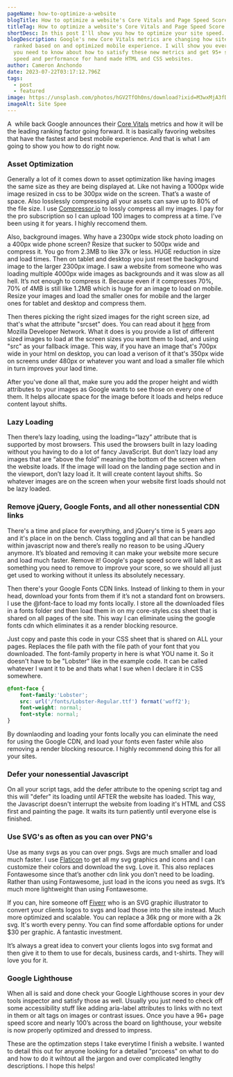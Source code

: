 ```yaml
---
pageName: how-to-optimize-a-website
blogTitle: How to optimize a website's Core Vitals and Page Speed Score
titleTag: How to optimize a website's Core Vitals and Page Speed Score
shortDesc: In this post I'll show you how to optimize your site speed.
blogDescription: Google's new Core Vitals metrics are changing how sites get
  ranked based on and optimized mobile experience. I will show you everything
  you need to know about how to satisfy these new metrics and get 95+ scores on
  speed and performance for hand made HTML and CSS websites.
author: Cameron Anchondo
date: 2023-07-22T03:17:12.796Z
tags:
  - post
  - featured
image: https://unsplash.com/photos/hGV2TfOh0ns/download?ixid=M3wxMjA3fDB8MXxzZWFyY2h8Njd8fHdlYnNpdGUlMjBzcGVlZHxlbnwwfDB8fHwxNjg5OTk2MzAzfDA&force=true&w=640
imageAlt: Site Spee
---
```

A  while back Google announces their [Core Vitals](https://web.dev/vitals/) metrics and how it will be the leading ranking factor going forward. It is basically favoring websites that have the fastest and best mobile experience. And that is what I am going to show you how to do right now.

<h3 class="blog-h3">Asset Optimization</h3>

Generally a lot of it comes down to asset optimization like having images the same size as they are being displayed at. Like not having a 1000px wide image resized in css to be 300px wide on the screen. That’s a waste of space. Also losslessly compressing all your assets can save up to 80% of the file size. I use [Compressor.io](https://compressor.io/) to lossly compress all my images. I pay for the pro subscription so I can upload 100 images to compress at a time. I've been using it for years. I highly reccomend them.

Also, background images. Why have a 2300px wide stock photo loading on a 400px wide phone screen? Resize that sucker to 500px wide and compress it. You go from 2.3MB to like 37k or less. HUGE reduction in size and load times. Then on tablet and desktop you just reset the background image to the larger 2300px image. I saw a website from someone who was loading multiple 4000px wide images as backgrounds and it was slow as all hell. It’s not enough to compress it. Because even if it compresses 70%, 70% of 4MB is still like 1.2MB which is huge for an image to load on mobile. Resize your images and load the smaller ones for mobile and the larger ones for tablet and desktop and compress them.

Then theres picking the right sized images for the right screen size, ad that's what the attribute "srcset" does. You can read about it [here](https://developer.mozilla.org/en-US/docs/Learn/HTML/Multimedia_and_embedding/Responsive_images) from Mozilla Developer Network. What it does is you provide a list of different sized images to load at the screen sizes you want them to load, and using "src" as your fallback image. This way, if you have an image that's 700px wide in your html on desktop, you can load a verison of it that's 350px wide on screens under 480px or whatever you want and load a smaller file which in turn improves your laod time.

After you've done all that, make sure you add the proper height and width attributes to your images as Google wants to see those on every one of them. It helps allocate space for the image before it loads and helps reduce content layout shifts.

<h3 class="blog-h3">Lazy Loading</h3>

Then there’s lazy loading, using the loading=“lazy” attribute that is supported by most browsers. This used the browsers built in lazy loading without you having to do a lot of fancy JavaScript. But don’t lazy load any images that are “above the fold” meaning the bottom of the screen when the website loads. If the image will load on the landing page section and in the viewport, don’t lazy load it. It will create content layout shifts. So whatever images are on the screen when your website first loads should not be lazy loaded.

<h3 class="blog-h3">Remove jQuery, Google Fonts, and all other nonessential CDN links</h3>

There's a time and place for everything, and jQuery's time is 5 years ago and it's place in on the bench. Class toggling and all that can be handled within javascript now and there’s really no reason to be using JQuery anymore. It’s bloated and removing it can make your website more secure and load much faster. Remove it! Google's page speed score will label it as something you need to remove to improve your score, so we should all just get used to working without it unless its absolutely necessary.

Then there's your Google Fonts CDN links. Instead of linking to them in your head, download your fonts from them if it’s not a standard font on browsers. I use the @font-face to load my fonts locally. I store all the downloaded files in a fonts folder snd then load them in on my core-styles.css sheet that is shared on all pages of the site. This way I can eliminate using the google fonts cdn which eliminates it as a render blocking resource.

Just copy and paste this code in your CSS sheet that is shared on ALL your pages. Replaces the file path with the file path of your font that you downloaded. The font-family property in here is what YOU name it. So it doesn't have to be "Lobster" like in the example code. It can be called whatever I want it to be and thats what I sue when I declare it in CSS somewhere.



```css
@font-face {
    font-family:'Lobster';
    src: url('/fonts/Lobster-Regular.ttf') format('woff2');
    font-weight: normal;
    font-style: normal;
}
```

By downlaoding and loading your fonts locally you can eliminate the need for using the Google CDN, and load your fonts even faster while also removing a render blocking resource. I highly recommend doing this for all your sites.

<h3 class="blog-h3">Defer your nonessential Javascript</h3>

On all your script tags, add the defer attribute to the opening script tag and this will "defer" its loading until AFTER the website has loaded. This way, the Javascript doesn't interrupt the website from loading it's HTML and CSS first and painting the page. It waits its turn patiently until everyone else is finished.

<h3 class="blog-h3">Use SVG's as often as you can over PNG's</h3>

Use as many svgs as you can over pngs. Svgs are much smaller and load much faster. I use [Flaticon](https://www.flaticon.com/) to get all my svg graphics and icons and I can customize their colors and download the svg. Love it. This also replaces Fontawesome since that’s another cdn link you don’t need to be loading. Rather than using Fontawesome, just load in the icons you need as svgs. It’s much more lightweight than using Fontawesome.

If you can, hire someone off [Fiverr](https://www.fiverr.com/) who is an SVG graphic illustrator to convert your clients logos to svgs and load those into the site instead. Much more optimized and scalable. You can replace a 36k png or more with a 2k svg. It's worth every penny. You can find some affordable options for under $30 per graphic. A fantastic investment.

It’s always a great idea to convert your clients logos into svg format and then give it to them to use for decals, business cards, and t-shirts. They will love you for it.

<h3 class="blog-h3">Google Lighthouse</h3>

When all is said and done check your Google Lighthouse scores in your dev tools inspector and satisfy those as well. Usually you just need to check off some accessibility stuff like adding aria-label attributes to links with no text in them or alt tags on images or contrast issues. Once you have a 96+ page speed score and nearly 100’s across the board on lighthouse, your website is now properly optimized and dressed to impress.

These are the optimzation steps I take everytime I finish a website. I wanted to detail this out for anyone looking for a detailed "prcoess" on what to do and how to do it wihtout all the jargon and over complicated lengthy descriptions. I hope this helps!